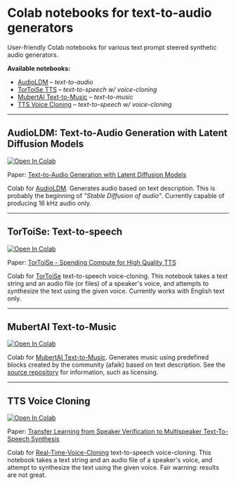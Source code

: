 # Colab notebooks for text-to-audio generators

User-friendly Colab notebooks for various text prompt steered synthetic audio generators.

**Available notebooks:**

- [AudioLDM](https://colab.research.google.com/github/olaviinha/NeuralTextToAudio/blob/main/AudioLDM_pub.ipynb) – _text-to-audio_
- [TorToiSe TTS](https://colab.research.google.com/github/olaviinha/NeuralTextToAudio/blob/main/tortoise_tts_pub.ipynb) – _text-to-speech w/ voice-cloning_
- [MubertAI Text-to-Music](https://colab.research.google.com/github/olaviinha/NeuralTextToMusic/blob/main/mubert_txt2music.ipynb) – _text-to-music_
- [TTS Voice Cloning](https://colab.research.google.com/github/olaviinha/NeuralTextToAudio/blob/main/TTS_voice_cloning_pub.ipynb) – _text-to-speech w/ voice-cloning_

---

## AudioLDM: Text-to-Audio Generation with Latent Diffusion Models
[![Open In Colab](https://colab.research.google.com/assets/colab-badge.svg)](https://colab.research.google.com/github/olaviinha/NeuralTextToAudio/blob/main/AudioLDM_pub.ipynb)

Paper: [Text-to-Audio Generation with Latent Diffusion Models](https://arxiv.org/abs/2301.12503)

Colab for [AudioLDM](https://github.com/haoheliu/AudioLDM). Generates audio based on text description. This is probably the beginning of _"Stable Diffusion of audio"_. Currently capable of producing 16 kHz audio only.

---

## TorToiSe: Text-to-speech
[![Open In Colab](https://colab.research.google.com/assets/colab-badge.svg)](https://colab.research.google.com/github/olaviinha/NeuralTextToAudio/blob/main/tortoise_tts_pub.ipynb)

Paper: [TorToiSe - Spending Compute for High Quality TTS](https://docs.google.com/document/d/13O_eyY65i6AkNrN_LdPhpUjGhyTNKYHvDrIvHnHe1GA)

Colab for [TorToiSe](https://github.com/neonbjb/tortoise-tts) text-to-speech voice-cloning. This notebook takes a text string and an audio file (or files) of a speaker's voice, and attempts to synthesize the text using the given voice. Currently works with English text only.

---

## MubertAI Text-to-Music

[![Open In Colab](https://colab.research.google.com/assets/colab-badge.svg)](https://colab.research.google.com/github/olaviinha/NeuralTextToMusic/blob/main/mubert_txt2music.ipynb)

Colab for [MubertAI Text-to-Music](https://github.com/MubertAI/Mubert-Text-to-Music). Generates music using predefined blocks created by the community (afaik) based on text description. See the [source repository](https://github.com/MubertAI/Mubert-Text-to-Music) for information, such as licensing.

---

## TTS Voice Cloning

[![Open In Colab](https://colab.research.google.com/assets/colab-badge.svg)](https://colab.research.google.com/github/olaviinha/NeuralTextToAudio/blob/main/TTS_voice_cloning_pub.ipynb)

Paper: [Transfer Learning from Speaker Verification to Multispeaker Text-To-Speech Synthesis](https://arxiv.org/pdf/1806.04558.pdf)

Colab for [Real-Time-Voice-Cloning](https://github.com/CorentinJ/Real-Time-Voice-Cloning) text-to-speech voice-cloning. This notebook takes a text string and an audio file of a speaker's voice, and attempt to synthesize the text using the given voice. Fair warning: results are not great.
